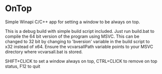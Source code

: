 # OnTop
Simple Winapi C/C++ app for setting a window to be always on top. 

This is a debug build with simple build script included. Just run build.bat to compile the 64 bit version of the program using MSVC. This can be changed to 32 bit by changing to 'bversion' variable in the build script to x32 instead of x64. Ensure the vcvarsallPath variable points to your MSVC directory where vcvarsall.bat is stored. 


SHIFT+CLICK to set a window always on top, 
CTRL+CLICK to remove on top status, 
F12 to quit 
